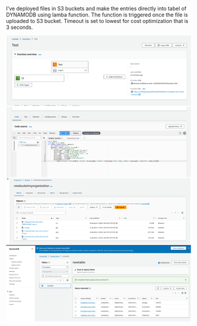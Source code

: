 I've deployed files in S3 buckets and make the entries directly into tabel of DYNAMODB using lamba function. The function is triggered once the file is uploaded to S3 bucket. Timeout is set to lowest for cost optimization that is 3 seconds. 

![Alt text](image.png)
![Alt text](image-1.png)
![Alt text](image-2.png)
![Alt text](image-3.png)